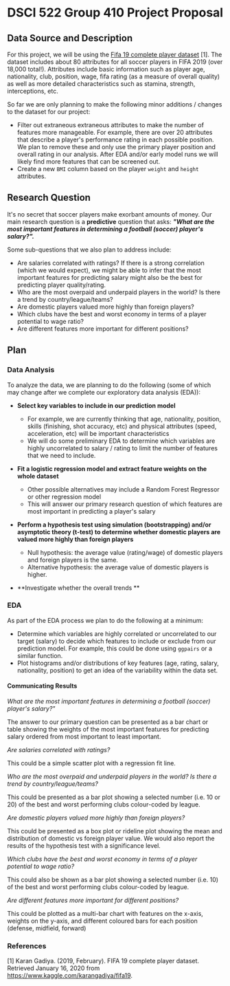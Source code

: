# DSCI 522 Group 410 Project Proposal

## Data Source and Description

For this project, we will be using the [Fifa 19 complete player dataset](https://www.kaggle.com/karangadiya/fifa19) [1].  The dataset includes about 80 attributes for all soccer players in FIFA 2019 (over 18,000 total!).  Attributes include basic information such as player age, nationality, club, position, wage, fifa rating (as a measure of overall quality) as well as more detailed characteristics such as stamina, strength, interceptions, etc.  

So far we are only planning to make the following minor additions / changes to the dataset for our project:
 - Filter out extraneous extraneous attributes to make the number of features more manageable. For example, there are over 20 attributes that describe a player's performance rating in each possible position.  We plan to remove these and only use the primary player position and overall rating in our analysis.  After EDA and/or early model runs we will likely find more features that can be screened out.
 - Create a new `BMI` column based on the player `weight` and `height` attributes.

## Research Question

It's no secret that soccer players make exorbant amounts of money.  Our main research question is a **predictive** question that asks: ***"What are the most important features in determining a football (soccer) player's salary?".***

Some sub-questions that we also plan to address include:
 - Are salaries correlated with ratings? If there is a strong correlation (which we would expect), we might be able to infer that the most important features for predicting salary might also be the best for predicting player quality/rating.
 - Who are the most overpaid and underpaid players in the world? Is there a trend by country/league/teams?
 - Are domestic players valued more highly than foreign players?
 - Which clubs have the best and worst economy in terms of a player potential to wage ratio?
 - Are different features more important for different positions?

## Plan

### Data Analysis

To analyze the data, we are planning to do the following (some of which may change after we complete our exploratory data analysis (EDA)):

- **Select key variables to include in our prediction model**
    - For example, we are currently thinking that age, nationality, position, skills (finishing, shot accuracy, etc) and physical attributes (speed, acceleration, etc) will be important characteristics
    - We will do some preliminary EDA to determine which variables are highly uncorrelated to salary / rating to limit the number of features that we need to include.

- **Fit a logistic regression model and extract feature weights on the whole dataset**
    - Other possible alternatives may include a Random Forest Regressor or other regression model
    - This will answer our primary research question of which features are most important in predicting a player's salary

- **Perform a hypothesis test using simulation (bootstrapping) and/or asymptotic theory (t-test) to determine whether domestic players are valued more highly than foreign players**
    - Null hypothesis: the average value (rating/wage) of domestic players and foreign players is the same.
    - Alternative hypothesis: the average value of domestic players is higher.

- **Investigate whether the overall trends **

### EDA

As part of the EDA process we plan to do the following at a minimum: 
- Determine which variables are highly correlated or uncorrelated to our target (salary) to decide which features to include or exclude from our prediction model.  For example, this could be done using `ggpairs` or a similar function.
- Plot histograms and/or distributions of key features (age, rating, salary, nationality, position) to get an idea of the variability within the data set.

#### Communicating Results

*What are the most important features in determining a football (soccer) player's salary?"*

The answer to our primary question can be presented as a bar chart or table showing the weights of the most important features for predicting salary ordered from most important to least important.

*Are salaries correlated with ratings?*

This could be a simple scatter plot with a regression fit line.

*Who are the most overpaid and underpaid players in the world? Is there a trend by country/league/teams?*

This could be presented as a bar plot showing a selected number (i.e. 10 or 20) of the best and worst performing clubs colour-coded by league.

*Are domestic players valued more highly than foreign players?*
 
 This could be presented as a box plot or rideline plot showing the mean and distribution of domestic vs foreign player value.  We would also report the results of the hypothesis test with a significance level.
 
 *Which clubs have the best and worst economy in terms of a player potential to wage ratio?*

This could also be shown as a bar plot showing a selected number (i.e. 10) of the best and worst performing clubs colour-coded by league.

 *Are different features more important for different positions?*

This could be plotted as a multi-bar chart with features on the x-axis, weights on the y-axis, and different coloured bars for each position (defense, midfield, forward)



### References

[1] Karan Gadiya. (2019, February). FIFA 19 complete player dataset. Retrieved January 16, 2020 from https://www.kaggle.com/karangadiya/fifa19.


